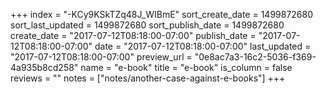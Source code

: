 +++
index = "-KCy9KSkTZq48J_WIBmE"
sort_create_date = 1499872680
sort_last_updated = 1499872680
sort_publish_date = 1499872680
create_date = "2017-07-12T08:18:00-07:00"
publish_date = "2017-07-12T08:18:00-07:00"
date = "2017-07-12T08:18:00-07:00"
last_updated = "2017-07-12T08:18:00-07:00"
preview_url = "0e8ac7a3-16c2-5036-f369-4a935b8cd258"
name = "e-book"
title = "e-book"
is_column = false
reviews = ""
notes = ["notes/another-case-against-e-books"]
+++

